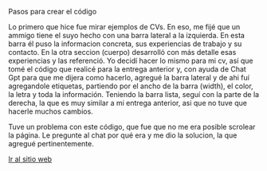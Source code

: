 Pasos para crear el código

Lo primero que hice fue mirar ejemplos de CVs. En eso, me fijé que un ammigo tiene el suyo hecho con una barra lateral a la izquierda. En esta barra él puso la informacion concreta, sus experiencias de trabajo y su contacto. En la otra seccion (cuerpo) desarrolló con más detalle esas experiencias y las referenció.
Yo decidí hacer lo mismo para mi cv, así que tomé el código que realicé para la entrega anterior y, con ayuda de Chat Gpt para que me dijera como hacerlo, agregué la barra lateral y de ahi fuí agregandole etiquetas, partiendo por el ancho de la barra (width), el color, la letra y toda la información.
Teniendo la barra lista, seguí con la parte de la derecha, la que es muy similar a mi entrega anterior, asi que no tuve que hacerle muchos cambios.

Tuve un problema con este código, que fue que no me era posible scrolear la página. Le pregunte al chat por qué era y me dio la solucion, la que agregué pertinentemente. 

[Ir al sitio web](https://josegubbins.github.io/Tarea-03b/)  
